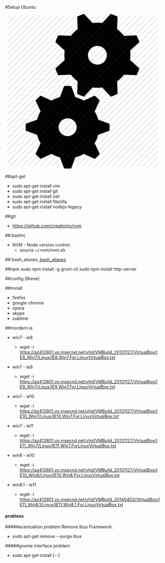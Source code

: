 #Setup Ubuntu

![Massacote Setup](./doc/img/setup.png)

##apt-get
* sudo apt-get install vim
* sudo apt-get install git
* sudo apt-get install ssh
* sudo apt-get install filezilla
* sudo apt-get install nodejs-legacy


##git
* https://github.com/creationix/nvm

##.bashrc
* NVM - Node version control:
    * source ~/.nvm/nvm.sh

##.bash_aliases
[.bash_aliases](./.bash_aliases)

##npm
sudo npm install -g grunt-cli
sudo npm install http-server

##config
[Breve]

##install
* firefox
* google-chrome
* opera
* skype
* sublime

##mordern ie
* win7 - ie8
    * wget -i https://az412801.vo.msecnd.net/vhd/VMBuild_20131127/VirtualBox/IE8_Win7/Linux/IE8.Win7.For.LinuxVirtualBox.txt
* win7 - ie9
    * wget -i https://az412801.vo.msecnd.net/vhd/VMBuild_20131127/VirtualBox/IE9_Win7/Linux/IE9.Win7.For.LinuxVirtualBox.txt
* win7 - ie10
    * wget -i https://az412801.vo.msecnd.net/vhd/VMBuild_20131127/VirtualBox/IE10_Win7/Linux/IE10.Win7.For.LinuxVirtualBox.txt
* win7 - ie11
    * wget -i https://az412801.vo.msecnd.net/vhd/VMBuild_20131127/VirtualBox/IE11_Win7/Linux/IE11.Win7.ForLinuxVirtualBox.txt

* win8 - ie10
    * wget -i https://az412801.vo.msecnd.net/vhd/VMBuild_20131127/VirtualBox/IE10_Win8/Linux/IE10.Win8.For.LinuxVirtualBox.txt
* win8.1 - ie11
    * wget -i https://az412801.vo.msecnd.net/vhd/VMBuild_20140402/VirtualBox/IE11_Win8.1/Linux/IE11.Win8.1.For.LinuxVirtualBox.txt

#### problens
#####acentuation problem
Remove Ibus Framework.

* sudo apt-get remove --purge ibus

#####gnome interface problem
* sudo apt-get install [--]